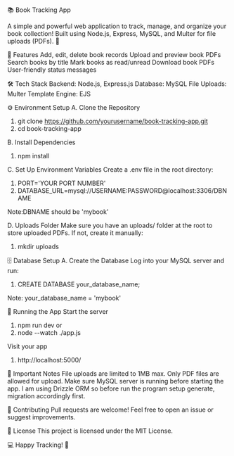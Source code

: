 📚 Book Tracking App

A simple and powerful web application to track, manage, and organize your book collection!
Built using Node.js, Express, MySQL, and Multer for file uploads (PDFs). 🚀

🌟 Features
Add, edit, delete book records
Upload and preview book PDFs
Search books by title
Mark books as read/unread
Download book PDFs
User-friendly status messages

🛠️ Tech Stack
Backend: Node.js, Express.js
Database: MySQL
File Uploads: Multer
Template Engine: EJS

⚙️ Environment Setup
A. Clone the Repository
1. git clone https://github.com/yourusername/book-tracking-app.git
2. cd book-tracking-app

B. Install Dependencies
1. npm install

C. Set Up Environment Variables
Create a .env file in the root directory:
1. PORT='YOUR PORT NUMBER'
2. DATABASE_URL=mysql://USERNAME:PASSWORD@localhost:3306/DBNAME

Note:DBNAME should be 'mybook'

D. Uploads Folder
Make sure you have an uploads/ folder at the root to store uploaded PDFs.
If not, create it manually:
1. mkdir uploads

🗄️ Database Setup
A. Create the Database
Log into your MySQL server and run:
1. CREATE DATABASE your_database_name;

Note: your_database_name = 'mybook'

🚀 Running the App
Start the server
1. npm run dev
or
2. node --watch ./app.js


Visit your app
1. http://localhost:5000/

📢 Important Notes
File uploads are limited to 1MB max.
Only PDF files are allowed for upload.
Make sure MySQL server is running before starting the app.
I am using Drizzle ORM so before run the program setup generate, migration accordingly first.

🤝 Contributing
Pull requests are welcome! Feel free to open an issue or suggest improvements.

📄 License
This project is licensed under the MIT License.

💻 Happy Tracking! 🚀
